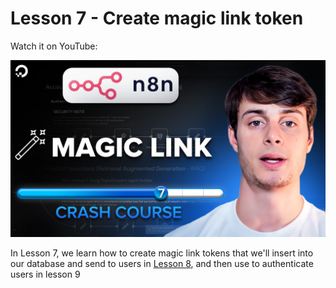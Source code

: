 # Lesson 7 - Create magic link token

Watch it on YouTube:

[![Lesson 7 video](../../thumbnails/lesson_7.jpg)](https://www.youtube.com/watch?v=N0fFCq1i0mI&list=PLseEp7p6EwibcvBe7cOWqDmN99zA1YFL2&index=7)

In Lesson 7, we learn how to create magic link tokens that we'll insert into our database and send to users in [Lesson 8](../lesson_8/README.md), and then use to authenticate users in lesson 9
